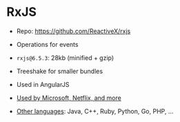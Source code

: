 # RxJS

- Repo: https://github.com/ReactiveX/rxjs

- Operations for events

- `rxjs@6.5.3`: 28kb (minified + gzip)

- Treeshake for smaller bundles

- Used in AngularJS

- [Used by Microsoft, Netflix, and more](https://github.com/ReactiveX/reactivex.github.io/issues/26)

- [Other languages](http://reactivex.io/languages.html): Java, C++, Ruby, Python, Go, PHP, ...
